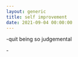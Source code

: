 ```yaml
---
layout: generic
title: self improvement
date: 2021-09-04 00:00:00
---
```

\-quit being so judgemental

\-
